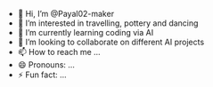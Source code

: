 - 👋 Hi, I’m @Payal02-maker
- 👀 I’m interested in travelling, pottery and dancing
- 🌱 I’m currently learning coding via AI
- 💞️ I’m looking to collaborate on different AI projects
- 📫 How to reach me ...
- 😄 Pronouns: ...
- ⚡ Fun fact: ...

<!---
Payal02-maker/Payal02-maker is a ✨ special ✨ repository because its `README.md` (this file) appears on your GitHub profile.
You can click the Preview link to take a look at your changes.
--->
